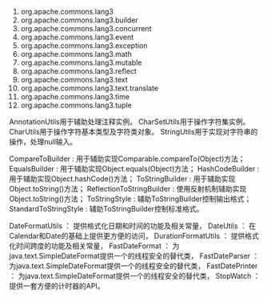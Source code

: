 1. org.apache.commons.lang3
1. org.apache.commons.lang3.builder
1. org.apache.commons.lang3.concurrent
1. org.apache.commons.lang3.event
1. org.apache.commons.lang3.exception
1. org.apache.commons.lang3.math
1. org.apache.commons.lang3.mutable
1. org.apache.commons.lang3.reflect
1. org.apache.commons.lang3.text
1. org.apache.commons.lang3.text.translate
1. org.apache.commons.lang3.time
1. org.apache.commons.lang3.tuple

AnnotationUtils用于辅助处理注释实例。
CharSetUtils用于操作字符集实例。
CharUtils用于操作字符基本类型及字符类对象。
StringUtils用于实现对字符串的操作，处理null输入。

CompareToBuilder : 用于辅助实现Comparable.compareTo(Object)方法；
EqualsBuilder : 用于辅助实现Object.equals(Object)方法；
HashCodeBuilder : 用于辅助实现Object.hashCode()方法；
ToStringBuilder : 用于辅助实现Object.toString()方法；
ReflectionToStringBuilder : 使用反射机制辅助实现Object.toString()方法；
ToStringStyle : 辅助ToStringBuilder控制输出格式；
StandardToStringStyle : 辅助ToStringBuilder控制标准格式。


DateFormatUtils ： 提供格式化日期和时间的功能及相关常量，
DateUtils ： 在Calendar和Date的基础上提供更方便的访问，
DurationFormatUtils ： 提供格式化时间跨度的功能及相关常量，
FastDateFormat ： 为java.text.SimpleDateFormat提供一个的线程安全的替代类，
FastDateParser ： 为java.text.SimpleDateFormat提供一个的线程安全的替代类，
FastDatePrinter ： 为java.text.SimpleDateFormat提供一个的线程安全的替代类，
StopWatch ： 提供一套方便的计时器的API。
